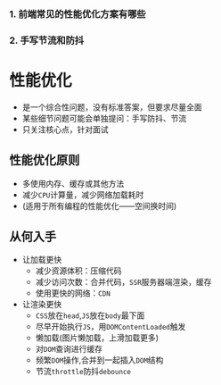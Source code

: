 ### 1. 前端常见的性能优化方案有哪些

### 2. 手写节流和防抖

# 性能优化
 - 是一个综合性问题，没有标准答案，但要求尽量全面
 - 某些细节问题可能会单独提问：手写防抖、节流
 - 只关注核心点，针对面试 

## 性能优化原则
 - 多使用内存、缓存或其他方法
 - 减少`CPU`计算量，减少网络加载耗时
 - (适用于所有编程的性能优化——空间换时间)

## 从何入手
 - 让加载更快
   - 减少资源体积：压缩代码
   - 减少访问次数：合并代码，`SSR`服务器端渲染，缓存
   - 使用更快的网络：`CDN`
 - 让渲染更快
   - `CSS`放在`head`,`JS`放在`body`最下面
   - 尽早开始执行`JS`，用`DOMContentLoaded`触发
   - 懒加载(图片懒加载，上滑加载更多)
   - 对`DOM`查询进行缓存
   - 频繁`DOM`操作,合并到一起插入`DOM`结构
   - 节流`throttle`防抖`debounce`

